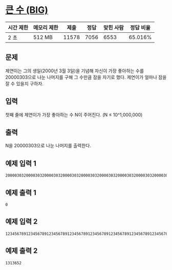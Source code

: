 # [큰 수 (BIG)](https://www.acmicpc.net/problem/14928)

| 시간 제한 | 메모리 제한 | 제출 | 정답 | 맞힌 사람 | 정답 비율 |
| --- | --- | --- | --- | --- | --- |
| 2 초 | 512 MB | 11578 | 7056 | 6553 | 65.016% |

## 문제

제연이는 그의 생일(2000년 3월 3일)을 기념해 자신이 가장 좋아하는 수를 20000303으로 나눈 나머지를 구해 그 수만큼 잠을 자기로 했다. 제연이가 얼마나 잠을 잘 수 있을지 구하자.

## 입력

첫째 줄에 제연이가 가장 좋아하는 수 N이 주어진다. (N ≤ 10^1,000,000)

## 출력

N을 20000303으로 나눈 나머지를 출력한다.

## 예제 입력 1

```
20000303200003032000030320000303200003032000030320000303200003032000030320000303

```

## 예제 출력 1

```
0

```

## 예제 입력 2

```
123456789123456789123456789123456789123456789123456789123456789123456789

```

## 예제 출력 2

```
1313652
```
